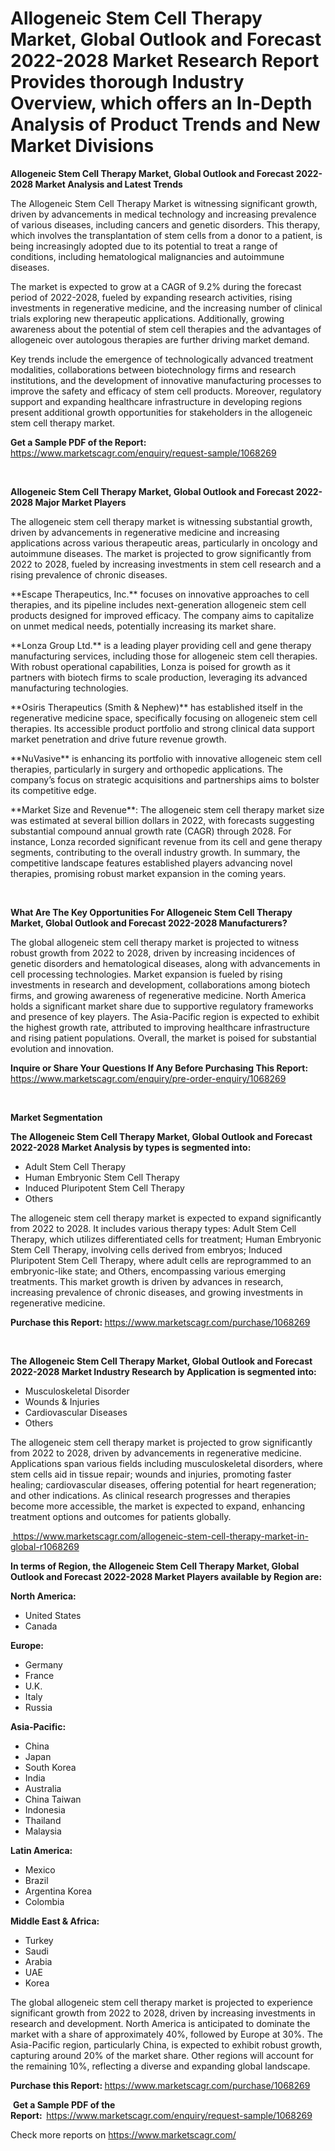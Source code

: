 <p><h1>Allogeneic Stem Cell Therapy Market, Global Outlook and Forecast 2022-2028 Market Research Report Provides thorough Industry Overview, which offers an In-Depth Analysis of Product Trends and New Market Divisions</h1></p><p><strong>Allogeneic Stem Cell Therapy Market, Global Outlook and Forecast 2022-2028 Market Analysis and Latest Trends</strong></p>
<p><p>The Allogeneic Stem Cell Therapy Market is witnessing significant growth, driven by advancements in medical technology and increasing prevalence of various diseases, including cancers and genetic disorders. This therapy, which involves the transplantation of stem cells from a donor to a patient, is being increasingly adopted due to its potential to treat a range of conditions, including hematological malignancies and autoimmune diseases.</p><p>The market is expected to grow at a CAGR of 9.2% during the forecast period of 2022-2028, fueled by expanding research activities, rising investments in regenerative medicine, and the increasing number of clinical trials exploring new therapeutic applications. Additionally, growing awareness about the potential of stem cell therapies and the advantages of allogeneic over autologous therapies are further driving market demand.</p><p>Key trends include the emergence of technologically advanced treatment modalities, collaborations between biotechnology firms and research institutions, and the development of innovative manufacturing processes to improve the safety and efficacy of stem cell products. Moreover, regulatory support and expanding healthcare infrastructure in developing regions present additional growth opportunities for stakeholders in the allogeneic stem cell therapy market.</p></p>
<p><strong>Get a Sample PDF of the Report:&nbsp;</strong> <a href="https://www.marketscagr.com/enquiry/request-sample/1068269?utm_campaign=2770&utm_medium=2&utm_source=Github&utm_content=ia&utm_term=21032025&utm_id=allogeneic-stem-cell-therapy-market-global-outlook-and-forecast-2022-2028">https://www.marketscagr.com/enquiry/request-sample/1068269</a></p>
<p>&nbsp;</p>
<p><strong>Allogeneic Stem Cell Therapy Market, Global Outlook and Forecast 2022-2028 Major Market Players</strong></p>
<p><p>The allogeneic stem cell therapy market is witnessing substantial growth, driven by advancements in regenerative medicine and increasing applications across various therapeutic areas, particularly in oncology and autoimmune diseases. The market is projected to grow significantly from 2022 to 2028, fueled by increasing investments in stem cell research and a rising prevalence of chronic diseases.</p><p>**Escape Therapeutics, Inc.** focuses on innovative approaches to cell therapies, and its pipeline includes next-generation allogeneic stem cell products designed for improved efficacy. The company aims to capitalize on unmet medical needs, potentially increasing its market share.</p><p>**Lonza Group Ltd.** is a leading player providing cell and gene therapy manufacturing services, including those for allogeneic stem cell therapies. With robust operational capabilities, Lonza is poised for growth as it partners with biotech firms to scale production, leveraging its advanced manufacturing technologies.</p><p>**Osiris Therapeutics (Smith & Nephew)** has established itself in the regenerative medicine space, specifically focusing on allogeneic stem cell therapies. Its accessible product portfolio and strong clinical data support market penetration and drive future revenue growth.</p><p>**NuVasive** is enhancing its portfolio with innovative allogeneic stem cell therapies, particularly in surgery and orthopedic applications. The company’s focus on strategic acquisitions and partnerships aims to bolster its competitive edge.</p><p>**Market Size and Revenue**: The allogeneic stem cell therapy market size was estimated at several billion dollars in 2022, with forecasts suggesting substantial compound annual growth rate (CAGR) through 2028. For instance, Lonza recorded significant revenue from its cell and gene therapy segments, contributing to the overall industry growth. In summary, the competitive landscape features established players advancing novel therapies, promising robust market expansion in the coming years.</p></p>
<p>&nbsp;</p>
<p><strong>What Are The Key Opportunities For Allogeneic Stem Cell Therapy Market, Global Outlook and Forecast 2022-2028 Manufacturers?</strong></p>
<p><p>The global allogeneic stem cell therapy market is projected to witness robust growth from 2022 to 2028, driven by increasing incidences of genetic disorders and hematological diseases, along with advancements in cell processing technologies. Market expansion is fueled by rising investments in research and development, collaborations among biotech firms, and growing awareness of regenerative medicine. North America holds a significant market share due to supportive regulatory frameworks and presence of key players. The Asia-Pacific region is expected to exhibit the highest growth rate, attributed to improving healthcare infrastructure and rising patient populations. Overall, the market is poised for substantial evolution and innovation.</p></p>
<p><strong>Inquire or Share Your Questions If Any Before Purchasing This Report:</strong> <a href="https://www.marketscagr.com/enquiry/pre-order-enquiry/1068269?utm_campaign=2770&utm_medium=2&utm_source=Github&utm_content=ia&utm_term=21032025&utm_id=allogeneic-stem-cell-therapy-market-global-outlook-and-forecast-2022-2028">https://www.marketscagr.com/enquiry/pre-order-enquiry/1068269</a></p>
<p>&nbsp;</p>
<p><strong>Market Segmentation</strong></p>
<p><strong>The Allogeneic Stem Cell Therapy Market, Global Outlook and Forecast 2022-2028 Market Analysis by types is segmented into:</strong></p>
<p><ul><li>Adult Stem Cell Therapy</li><li>Human Embryonic Stem Cell Therapy</li><li>Induced Pluripotent Stem Cell Therapy</li><li>Others</li></ul></p>
<p><p>The allogeneic stem cell therapy market is expected to expand significantly from 2022 to 2028. It includes various therapy types: Adult Stem Cell Therapy, which utilizes differentiated cells for treatment; Human Embryonic Stem Cell Therapy, involving cells derived from embryos; Induced Pluripotent Stem Cell Therapy, where adult cells are reprogrammed to an embryonic-like state; and Others, encompassing various emerging treatments. This market growth is driven by advances in research, increasing prevalence of chronic diseases, and growing investments in regenerative medicine.</p></p>
<p><strong>Purchase this Report:&nbsp;</strong><a href="https://www.marketscagr.com/purchase/1068269?utm_campaign=2770&utm_medium=2&utm_source=Github&utm_content=ia&utm_term=21032025&utm_id=allogeneic-stem-cell-therapy-market-global-outlook-and-forecast-2022-2028">https://www.marketscagr.com/purchase/1068269</a></p>
<p>&nbsp;</p>
<p><strong>The Allogeneic Stem Cell Therapy Market, Global Outlook and Forecast 2022-2028 Market Industry Research by Application is segmented into:</strong></p>
<p><ul><li>Musculoskeletal Disorder</li><li>Wounds & Injuries</li><li>Cardiovascular Diseases</li><li>Others</li></ul></p>
<p><p>The allogeneic stem cell therapy market is projected to grow significantly from 2022 to 2028, driven by advancements in regenerative medicine. Applications span various fields including musculoskeletal disorders, where stem cells aid in tissue repair; wounds and injuries, promoting faster healing; cardiovascular diseases, offering potential for heart regeneration; and other indications. As clinical research progresses and therapies become more accessible, the market is expected to expand, enhancing treatment options and outcomes for patients globally.</p></p>
<p><a href="https://www.marketscagr.com/allogeneic-stem-cell-therapy-market-in-global-r1068269?utm_campaign=2770&utm_medium=2&utm_source=Github&utm_content=ia&utm_term=21032025&utm_id=allogeneic-stem-cell-therapy-market-global-outlook-and-forecast-2022-2028">&nbsp;https://www.marketscagr.com/allogeneic-stem-cell-therapy-market-in-global-r1068269</a></p>
<p><strong>In terms of Region, the Allogeneic Stem Cell Therapy Market, Global Outlook and Forecast 2022-2028 Market Players available by Region are:</strong></p>
<p>
    <p> <strong> North America: </strong>
        <ul>
            <li>United States</li>
            <li>Canada</li>
        </ul>
        </p> 
    <p> <strong> Europe: </strong>
        <ul>
            <li>Germany</li>
            <li>France</li>
            <li>U.K.</li>
            <li>Italy</li>
            <li>Russia</li>
        </ul>
        </p> 
    <p> <strong> Asia-Pacific: </strong>
        <ul>
            <li>China</li>
            <li>Japan</li>
            <li>South Korea</li>
            <li>India</li>
            <li>Australia</li>
            <li>China Taiwan</li>
            <li>Indonesia</li>
            <li>Thailand</li>
            <li>Malaysia</li>
        </ul>
        </p> 
    <p> <strong> Latin America: </strong>
        <ul>
            <li>Mexico</li>
            <li>Brazil</li>
            <li>Argentina Korea</li>
            <li>Colombia</li>
        </ul>
        </p> 
    <p> <strong> Middle East & Africa: </strong>
        <ul>
            <li>Turkey</li>
            <li>Saudi</li>
            <li>Arabia</li>
            <li>UAE</li>
            <li>Korea</li>
        </ul>
    </p>
    </p>
<p><p>The global allogeneic stem cell therapy market is projected to experience significant growth from 2022 to 2028, driven by increasing investments in research and development. North America is anticipated to dominate the market with a share of approximately 40%, followed by Europe at 30%. The Asia-Pacific region, particularly China, is expected to exhibit robust growth, capturing around 20% of the market share. Other regions will account for the remaining 10%, reflecting a diverse and expanding global landscape.</p></p>
<p><strong>Purchase this Report: </strong><a href="https://www.marketscagr.com/purchase/1068269?utm_campaign=2770&utm_medium=2&utm_source=Github&utm_content=ia&utm_term=21032025&utm_id=allogeneic-stem-cell-therapy-market-global-outlook-and-forecast-2022-2028">https://www.marketscagr.com/purchase/1068269</a></p>
<p>&nbsp;<strong>Get a Sample PDF of the Report:&nbsp;&nbsp;</strong><a href="https://www.marketscagr.com/enquiry/request-sample/1068269?utm_campaign=2770&utm_medium=2&utm_source=Github&utm_content=ia&utm_term=21032025&utm_id=allogeneic-stem-cell-therapy-market-global-outlook-and-forecast-2022-2028">https://www.marketscagr.com/enquiry/request-sample/1068269</a></p>
<p><strong></strong></p>
<p>Check more reports on <a href="https://www.marketscagr.com/?utm_campaign=2770&utm_medium=2&utm_source=Github&utm_content=ia&utm_term=21032025&utm_id=allogeneic-stem-cell-therapy-market-global-outlook-and-forecast-2022-2028">https://www.marketscagr.com/</a></p>